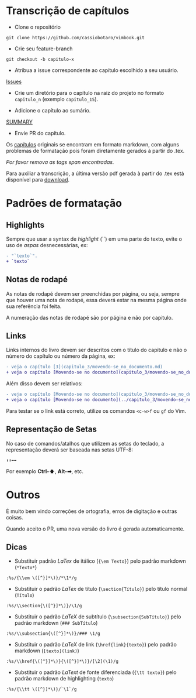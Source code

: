 Transcrição de capítulos
========================

* Clone o repositório

`git clone https://github.com/cassiobotaro/vimbook.git`

* Crie seu feature-branch

`git checkout -b capitulo-x`

* Atribua a issue correspondente ao capítulo escolhido a seu usuário.

[Issues](https://github.com/cassiobotaro/vimbook/issues)

* Crie um diretório para o capítulo na raiz do projeto no formato `capitulo_n` (exemplo `capitulo_15`).

* Adicione o capítulo ao sumário.

[SUMMARY](SUMMARY.md)

* Envie PR do capítulo.

Os [capítulos](https://github.com/cassiobotaro/vimbook/tree/master/chapters) originais se encontram em formato markdown, com alguns problemas de formatação pois foram diretamente gerados à partir do .tex.

*Por favor remova as tags span encontradas.*

Para auxiliar a transcrição, a última versão pdf gerada à partir do .tex está disponível para [download](https://github.com/cassiobotaro/vimbook/blob/master/vimbook-livro-original/vimbook-31-08-2009.pdf).

Padrões de formatação
=====================
Highlights
----------
Sempre que usar a syntax de _highlight_ (``) em uma parte do texto, evite o uso de _aspas_ desnecessárias, ex:
```diff
- "`texto`".
+ `texto`
```

Notas de rodapé
---------------
As notas de rodapé devem ser preenchidas por página, ou seja, sempre que houver uma nota de rodapé, essa deverá estar na mesma página onde
sua referência foi feita.

A numeração das notas de rodapé são por página e não por capitulo.

Links
-----
Links internos do livro devem ser descritos com o título do capitulo e não o número do capítulo ou número da página, ex:
```diff
- veja o capítulo [3](capitulo_3/movendo-se_no_documento.md)
+ veja o capítulo [Movendo-se no documento](capitulo_3/movendo-se_no_documento.md)
```
Além disso devem ser relativos:
```diff
- veja o capítulo [Movendo-se no documento](capitulo_3/movendo-se_no_documento.md)
+ veja o capítulo [Movendo-se no documento](../capitulo_3/movendo-se_no_documento.md)
```
Para testar se o link está correto, utilize os comandos `<c-w>f` ou `gf` do Vim.

Representação de Setas
----------------------
No caso de comandos/atalhos que utilizem as setas do teclado, a representação deverá ser baseada nas setas UTF-8:
```
⬆⬇⬅➡
```
Por exemplo **Ctrl-⬆**, **Alt-➡**, etc.

Outros
======

É muito bem vindo correções de ortografia, erros de digitação e outras coisas.

Quando aceito o PR, uma nova versão do livro é gerada automaticamente.


Dicas
-----

* Substituir padrão *LaTex* de itálico (`{\em Texto}`) pelo padrão markdown (`*Texto*`)
```vim
:%s/{\\em \([^}]*\)}/*\1*/g
```
* Substituir o padrão *LaTex* de título (`\section{Título}`) pelo título normal (`Título`)
```vim
:%s/\\section{\([^}]*\)}/\1/g
```
* Substituir o padrão *LaTeX* de subtítulo (`\subsection{SubTítulo}`) pelo padrão markdown (`### SubTítulo`)
```vim
:%s/\\subsection{\([^}]*\)}/### \1/g
```
* Substituir o padrão *LaTeX* de link (`\href{link}{texto}`) pelo padrão markdown (`[texto](link)`)
```vim
:%s/\\href{\([^}]*\)}{\([^}]*\)}/[\2](\1)/g
```
* Substituir o padrão *LaText* de fonte diferenciada (`{\tt texto}`) pelo padrão markdown de highlighting (``texto``)
```vim
:%s/{\\tt \([^}]*\)}/`\1`/g
```
